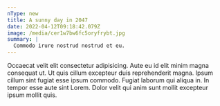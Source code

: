 ```yaml
---
nType: new
title: A sunny day in 2047
date: 2022-04-12T09:18:42.079Z
image: /media/cer1w7bw6fc5oryfrybt.jpg
summary: |
  Commodo irure nostrud nostrud et eu.
---
```



Occaecat velit elit consectetur adipisicing. Aute eu id elit minim magna consequat ut. Ut quis cillum excepteur duis reprehenderit magna. Ipsum cillum sint fugiat esse ipsum commodo. Fugiat laborum qui aliqua in. In tempor esse aute sint Lorem. Dolor velit qui anim sunt mollit excepteur ipsum mollit quis.
